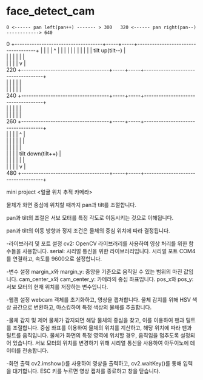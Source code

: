 # face_detect_cam

    0 <------ pan left(pan++) ------- > 300   320 <------ pan right(pan--) ------------> 640
  0 +------------------------------------+-----+-----+------------------------------------+
    |                                    |     |     |                ^                   |
    |                                    |     |     |                |                   |
    |                                    |     |     |          tilt up(tilt--)           |    
    |                                    |     |     |                |                   |    
    |                                    |     |     |                v                   |    
220 +------------------------------------+-----+-----+------------------------------------+    
    |                                    |     |     |                                    |  
    |                                    |     |     |                                    |    
240 +------------------------------------+-----+-----+------------------------------------+   
    |                                    |     |     |                                    |    
    |                                    |     |     |                                    |     
260 +------------------------------------+-----+-----+------------------------------------+    
    |                                    |     |     |                ^                   |   
    |                                    |     |     |                |                   |    
    |                                    |     |     |                                    |   
    |                                    |     |     |          tilt down(tilt++)         |   
    |                                    |     |     |                |                   |    
    |                                    |     |     |                v                   |     
480 +------------------------------------+-----+-----+------------------------------------+    



mini project <얼굴 위치 추적 카메라><br/>

물체가 화면 중심에 위치할 때까지 pan과 tilt를 조절합니다.<br/>

pan과 tilt의 조절은 서보 모터를 특정 각도로 이동시키는 것으로 이해됩니다.<br/>

pan과 tilt의 이동 방향과 정지 조건은 물체의 중심 위치에 따라 결정됩니다.<br/>


-라이브러리 및 포트 설정
cv2: OpenCV 라이브러리를 사용하여 영상 처리를 위한 함수들을 사용합니다.
serial: 시리얼 통신을 위한 라이브러리입니다.
시리얼 포트 COM4를 연결하고, 속도를 9600으로 설정합니다.

-변수 설정
margin_x와 margin_y: 중앙을 기준으로 움직일 수 있는 범위의 마진 값입니다.
cam_center_x와 cam_center_y: 카메라의 중심 좌표입니다.
pos_x와 pos_y: 서보 모터의 현재 위치를 저장하는 변수입니다.

-웹캠 설정
webcam 객체를 초기화하고, 영상을 캡처합니다.
물체 감지를 위해 HSV 색상 공간으로 변환하고, 마스킹하여 특정 색상의 물체를 추출합니다.

-물체 감지 및 제어
물체가 감지되면 해당 물체의 중심을 찾고, 이를 이용하여 팬과 틸트를 조절합니다.
중심 좌표를 이용하여 물체의 위치를 계산하고, 해당 위치에 따라 팬과 틸트를 움직입니다.
물체가 화면의 특정 영역에 위치할 경우, 움직임을 멈추도록 설정되어 있습니다.
서보 모터의 위치를 변경하기 위해 시리얼 통신을 사용하여 아두이노에 데이터를 전송합니다.

-화면 출력
cv2.imshow()를 사용하여 영상을 출력하고, cv2.waitKey()를 통해 입력을 대기합니다.
ESC 키를 누르면 영상 캡처를 종료하고 창을 닫습니다.



